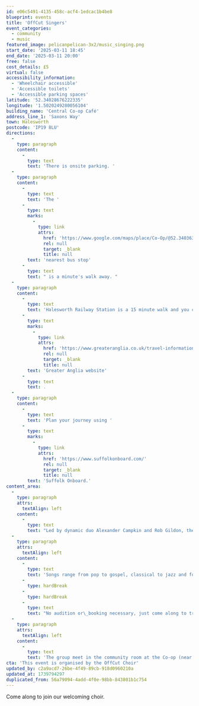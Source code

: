 ```yaml
---
id: e06c5491-4135-458c-acf4-1edcac1b4be8
blueprint: events
title: 'OffCut Singers'
event_categories:
  - community
  - music
featured_image: pelicanpelican-3x2/music_singing.png
start_date: '2025-03-11 18:45'
end_date: '2025-03-11 20:00'
free: false
cost_details: £5
virtual: false
accessibility_information:
  - 'Wheelchair accessible'
  - 'Accessible toilets'
  - 'Accessible parking spaces'
latitude: '52.34028676222335'
longitude: '1.5020249280056104'
building_name: 'Central Co-op Café'
address_line_1: 'Saxons Way'
town: Halesworth
postcode: 'IP19 8LU'
directions:
  -
    type: paragraph
    content:
      -
        type: text
        text: 'There is onsite parking. '
  -
    type: paragraph
    content:
      -
        type: text
        text: 'The '
      -
        type: text
        marks:
          -
            type: link
            attrs:
              href: 'https://www.google.com/maps/place/Co-Op/@52.3403638,1.5007913,19.2z/data=!4m20!1m13!4m12!1m6!1m2!1s0x47d98b39f1249cd3:0x1cf19a068bef06f8!2sCo-Op,+Halesworth+IP19+8SB!2m2!1d1.502053!2d52.340305!1m3!2m2!1d1.5017585!2d52.3404858!3e0!3m5!1s0x47d98b39f1249cd3:0x1cf19a068bef06f8!8m2!3d52.340305!4d1.502053!16s%2Fg%2F1q67c2qvd?entry=ttu&g_ep=EgoyMDI1MDIxMi4wIKXMDSoJLDEwMjExNDUzSAFQAw%3D%3D'
              rel: null
              target: _blank
              title: null
        text: 'nearest bus stop'
      -
        type: text
        text: " is a minute's walk away. "
  -
    type: paragraph
    content:
      -
        type: text
        text: 'Halesworth Railway Station is a 15 minute walk and you can find train times on the '
      -
        type: text
        marks:
          -
            type: link
            attrs:
              href: 'https://www.greateranglia.co.uk/travel-information/station-information/has'
              rel: null
              target: _blank
              title: null
        text: 'Greater Anglia website'
      -
        type: text
        text: .
  -
    type: paragraph
    content:
      -
        type: text
        text: 'Plan your journey using '
      -
        type: text
        marks:
          -
            type: link
            attrs:
              href: 'https://www.suffolkonboard.com/'
              rel: null
              target: _blank
              title: null
        text: 'Suffolk Onboard.'
content_area:
  -
    type: paragraph
    attrs:
      textAlign: left
    content:
      -
        type: text
        text: "Led by dynamic duo Alexander Campkin and Rob Gildon, the group is welcoming and sociable, and open to all abilities.\_"
  -
    type: paragraph
    attrs:
      textAlign: left
    content:
      -
        type: text
        text: 'Songs range from pop to gospel, classical to jazz and folk. Music is taught mainly by ear and sometimes supplemented by sheet music and recordings.'
      -
        type: hardBreak
      -
        type: hardBreak
      -
        type: text
        text: "​No audition or\_booking necessary, just come along to try it out. "
  -
    type: paragraph
    attrs:
      textAlign: left
    content:
      -
        type: text
        text: 'The group meet in the community room at the Co-op (near the café).'
cta: 'This event is organised by the OffCut Choir'
updated_by: c2a9acd7-26be-4f49-89cb-918d0960210a
updated_at: 1739794297
duplicated_from: 56a79094-4add-4f0e-98bb-843801b1c754
---
```

Come along to join our welcoming choir.